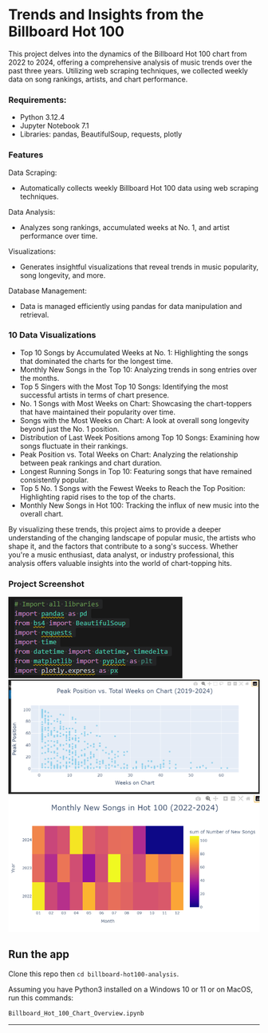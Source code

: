 # Trends and Insights from the Billboard Hot 100

This project delves into the dynamics of the Billboard Hot 100 chart from 2022 to 2024, offering a comprehensive analysis of music trends over the past three years. Utilizing web scraping techniques, we collected weekly data on song rankings, artists, and chart performance.

### Requirements:
- Python 3.12.4
- Jupyter Notebook 7.1
- Libraries: pandas, BeautifulSoup, requests, plotly

### Features
Data Scraping:
- Automatically collects weekly Billboard Hot 100 data using web scraping techniques.

Data Analysis:
- Analyzes song rankings, accumulated weeks at No. 1, and artist performance over time.

Visualizations:
- Generates insightful visualizations that reveal trends in music popularity, song longevity, and more.

Database Management:
- Data is managed efficiently using pandas for data manipulation and retrieval.

### 10 Data Visualizations
- Top 10 Songs by Accumulated Weeks at No. 1: Highlighting the songs that dominated the charts for the longest time.
- Monthly New Songs in the Top 10: Analyzing trends in song entries over the months.
- Top 5 Singers with the Most Top 10 Songs: Identifying the most successful artists in terms of chart presence.
- No. 1 Songs with Most Weeks on Chart: Showcasing the chart-toppers that have maintained their popularity over time.
- Songs with the Most Weeks on Chart: A look at overall song longevity beyond just the No. 1 position.
- Distribution of Last Week Positions among Top 10 Songs: Examining how songs fluctuate in their rankings.
- Peak Position vs. Total Weeks on Chart: Analyzing the relationship between peak rankings and chart duration.
- Longest Running Songs in Top 10: Featuring songs that have remained consistently popular.
- Top 5 No. 1 Songs with the Fewest Weeks to Reach the Top Position: Highlighting rapid rises to the top of the charts.
- Monthly New Songs in Hot 100: Tracking the influx of new music into the overall chart.

By visualizing these trends, this project aims to provide a deeper understanding of the changing landscape of popular music, the artists who shape it, and the factors that contribute to a song's success. Whether you're a music enthusiast, data analyst, or industry professional, this analysis offers valuable insights into the world of chart-topping hits.

### Project Screenshot
![Alt text](https://github.com/brianwpiano/billboard-hot100-analysis/blob/main/Screenshot%202024-10-02%20215156.png)
![Alt text](https://github.com/brianwpiano/billboard-hot100-analysis/blob/main/Screenshot%202024-10-02%20214829.png)
![Alt text](https://github.com/brianwpiano/billboard-hot100-analysis/blob/main/Screenshot%202024-10-02%20214927.png)

## Run the app

Clone this repo then `cd billboard-hot100-analysis`.

Assuming you have Python3 installed on a Windows 10 or 11 or on MacOS, run this commands:

``` bash
Billboard_Hot_100_Chart_Overview.ipynb
```

---
